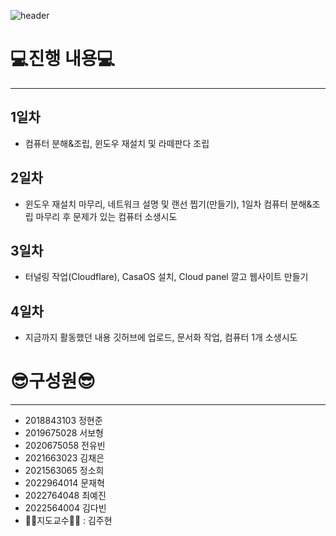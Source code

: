 ![header](https://capsule-render.vercel.app/api?type=Venom&color=0:FF66B2,100:8A2BE2=&fontColor=d6ace6&animation=twinkling&height=300&section=header&text=team%20project&fontSize=90&stroke=ffffff)

# 💻진행 내용💻
----
## 1일차
* 컴퓨터 분해&조립, 윈도우 재설치 및 라떼판다 조립
## 2일차
* 윈도우 재설치 마무리, 네트워크 설명 및 랜선 찝기(만들기), 1일차 컴퓨터 분해&조립 마무리 후 문제가 있는 컴퓨터 소생시도
## 3일차
* 터널링 작업(Cloudflare), CasaOS 설치, Cloud panel 깔고 웹사이트 만들기
## 4일차  
* 지금까지 활동했던 내용 깃허브에 업로드, 문서화 작업, 컴퓨터 1개 소생시도

# 😎구성원😎
----
* 2018843103 정현준
* 2019675028 서보형
* 2020675058 전유빈
* 2021663023 김채은
* 2021563065 정소희
* 2022964014 문재혁
* 2022764048 최예진
* 2022564004 김다빈
* 👨‍🏫지도교수👨‍🏫 : 김주현 
